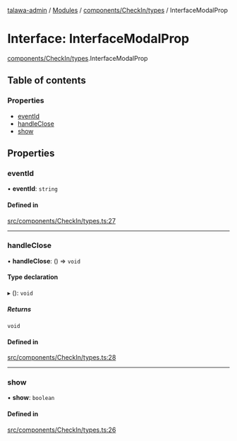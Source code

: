 [talawa-admin](../README.md) / [Modules](../modules.md) / [components/CheckIn/types](../modules/components_CheckIn_types.md) / InterfaceModalProp

# Interface: InterfaceModalProp

[components/CheckIn/types](../modules/components_CheckIn_types.md).InterfaceModalProp

## Table of contents

### Properties

- [eventId](components_CheckIn_types.InterfaceModalProp.md#eventid)
- [handleClose](components_CheckIn_types.InterfaceModalProp.md#handleclose)
- [show](components_CheckIn_types.InterfaceModalProp.md#show)

## Properties

### eventId

• **eventId**: `string`

#### Defined in

[src/components/CheckIn/types.ts:27](https://github.com/duplixx/talawa-admin/blob/ae8bf62/src/components/CheckIn/types.ts#L27)

___

### handleClose

• **handleClose**: () =\> `void`

#### Type declaration

▸ (): `void`

##### Returns

`void`

#### Defined in

[src/components/CheckIn/types.ts:28](https://github.com/duplixx/talawa-admin/blob/ae8bf62/src/components/CheckIn/types.ts#L28)

___

### show

• **show**: `boolean`

#### Defined in

[src/components/CheckIn/types.ts:26](https://github.com/duplixx/talawa-admin/blob/ae8bf62/src/components/CheckIn/types.ts#L26)

